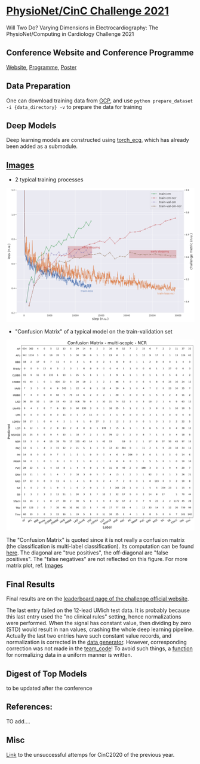 # [PhysioNet/CinC Challenge 2021](https://physionetchallenges.github.io/2021/)
Will Two Do? Varying Dimensions in Electrocardiography: The PhysioNet/Computing in Cardiology Challenge 2021


## Conference Website and Conference Programme
[Website](http://www.cinc2021.org/), [Programme](https://www.cinc.org/2021/Program/accepted/PreliminaryProgram.html), [Poster](/images/CinC2021_poster.pdf)


## Data Preparation
One can download training data from [GCP](https://console.cloud.google.com/storage/browser/physionetchallenge2021-public-datasets),
and use `python prepare_dataset -i {data_directory} -v` to prepare the data for training


## Deep Models
Deep learning models are constructed using [torch_ecg](https://github.com/DeepPSP/torch_ecg), which has already been added as a submodule.


## [Images](/images/)

- 2 typical training processes

![2 typical training processes](/images/train.svg)

- "Confusion Matrix" of a typical model on the train-validation set

![cm_bin](/images/confusion-matrix-multi-scopic-ncr.svg)

The "Confusion Matrix" is quoted since it is not really a confusion matrix (the classification is multi-label classification). Its computation can be found [here](https://github.com/DeepPSP/cinc2021/blob/master/gather_results.py#L122). The diagonal are "true positives", the off-diagonal are "false positives". The "false negatives" are not reflected on this figure. For more matrix plot, ref. [Images](/images/)


## Final Results

Final results are on the [leaderboard page of the challenge official website](https://physionetchallenges.org/2021/leaderboard/).

The last entry failed on the 12-lead UMich test data. It is probably because this last entry used the "no clinical rules" setting, hence normalizations were performed. When the signal has constant value, then dividing by zero (STD) would result in nan values, crashing the whole deep learning pipeline. Actually the last two entries have such constant value records, and normalization is corrected in the [data generator](https://github.com/DeepPSP/cinc2021/blob/3448a106cf6bc1c884375bac560891fe367966c8/dataset.py#L119). However, corresponding correction was not made in the [team_code](https://github.com/DeepPSP/cinc2021/blob/3448a106cf6bc1c884375bac560891fe367966c8/team_code.py#L415)! To avoid such things, a [function](https://github.com/DeepPSP/cinc2021/blob/6c28598cf8d6c351e844aa6c569d3e6d66cdd44a/utils/utils_signal.py#L829) for normalizing data in a uniform manner is written.


## Digest of Top Models
to be updated after the conference


## References:
TO add....


## Misc
[Link](https://github.com/DeepPSP/cinc2020) to the unsuccessful attemps for CinC2020 of the previous year.
